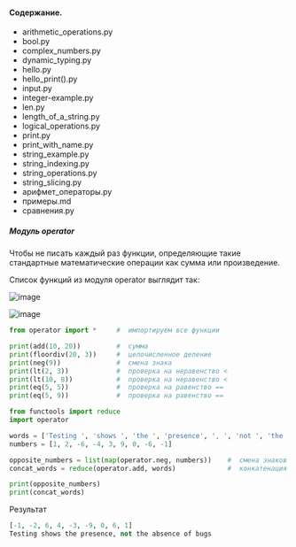 #### Содержание.

- arithmetic_operations.py
- bool.py
- complex_numbers.py
- dynamic_typing.py
- hello.py
- hello_print().py
- input.py
- integer-example.py
- len.py
- length_of_a_string.py
- logical_operations.py
- print.py
- print_with_name.py
- string_example.py
- string_indexing.py
- string_operations.py
- string_slicing.py
- арифмет_операторы.py
- примеры.md
- сравнения.py

##### Модуль operator

Чтобы не писать каждый раз функции, определяющие такие стандартные математические операции как сумма или произведение.

Список функций из модуля operator выглядит так:

![image](https://github.com/tvgVita69/python_begin/assets/98489171/e80c03e9-60d4-4b3c-9e54-6b4d33fad703)


![image](https://github.com/user-attachments/assets/4bcecfc3-5aab-4cb7-a2cf-95b8b616fe1a)

```python
from operator import *     #  импортируем все функции

print(add(10, 20))         #  сумма
print(floordiv(20, 3))     #  целочисленное деление
print(neg(9))              #  смена знака
print(lt(2, 3))            #  проверка на неравенство <
print(lt(10, 8))           #  проверка на неравенство <
print(eq(5, 5))            #  проверка на равенство ==
print(eq(5, 9))            #  проверка на равенство ==
```

```python
from functools import reduce
import operator

words = ['Testing ', 'shows ', 'the ', 'presence', ', ', 'not ', 'the ', 'absence ', 'of ', 'bugs']
numbers = [1, 2, -6, -4, 3, 9, 0, -6, -1]

opposite_numbers = list(map(operator.neg, numbers))    #  смена знаков элементов списка
concat_words = reduce(operator.add, words)             #  конкатенация элементов списка

print(opposite_numbers)
print(concat_words)
```

Результат
```python
[-1, -2, 6, 4, -3, -9, 0, 6, 1]
Testing shows the presence, not the absence of bugs
```
